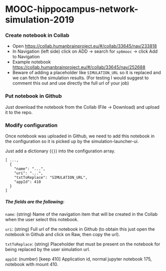 # MOOC-hippocampus-network-simulation-2019

### Create notebook in Collab

- Open https://collab.humanbrainproject.eu/#/collab/33645/nav/233818
- In Navigation (left side) click on ADD -> search for `sp6mooc` -> click Add to Navigation
- Example notebook https://collab.humanbrainproject.eu/#/collab/33645/nav/252688
- Beware of adding a placeholder like `SIMULATION_URL` so it is replaced and we can fetch the simulation results. (For testing I would suggest to comment this out and use directly the full url of your job)

### Put notebook in Github

Just download the notebook from the Collab (File -> Download) and upload it to the repo.

### Modify configuration

Once notebook was uploaded in Github, we need to add this notebook in the configuration so it is picked up by the simulation-launcher-ui.

Just add a dictionary (`{}`) into the configuration array.

```
[ ...,
  {
​    "name": "...",
​    "uri": "...",
​    "txtToReplace": "SIMULATION_URL",
​    "appId": 410
  }
]
```

##### The fields are the following:
`name`: (string) Name of the navigation item that will be created in the Collab when the user select this notebook.

`uri`: (string) Full url of the notebook in Github (to obtain this just open the notebook in Github and click on Raw, then copy the url).

`txtToReplace`: (string) Placeholder that must be present on the notebook for being replaced by the user simulation url.

`appId`: (number) [keep 410] Application id, normal jupyter notebook 175, notebook with mount 410.
